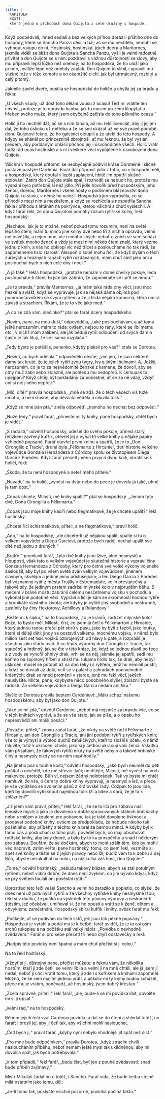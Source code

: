 ```yaml
---
title: |-
  KAPITOLA
  XXXII.,
  která jedná o příhodách dona Quijota a celé družiny v hospodě.
---
```


  

Když poobědvali, ihned sedlali a bez velkých příhod dorazili příštího dne do hospody, které se Sancho Panza děsil a bál; ač se mu nechtělo, nemohl se vyhnout vstupu do ní. Hostinský, hostinská, jejich dcera a Maritornes, jakmile viděli se blížit dona Quijota a Sancha Panzu, vyšli je velmi radostně přivítat a don Quijote se s nimi pozdravil s vážnou důstojností se slovy, aby mu připravili lepší lůžko než onehdy; na to hospodská, že ho uloží jako prince, jestliže lépe než onehdy zaplatí. Don Quijote to slíbil, i upravili mu slušné lože v téže komoře a on okamžitě ulehl, jak byl utrmácený, rozbitý a celý pitomý.

Jakmile zavřel dveře, pustila se hospodská do holiče a chytla jej za bradu a řekla:

„U všech všudy, už dost toho dělání vousu z ocasu! Teď mi vrátíte ten chvost, protože je to opravdu hanba, jak tu musím po zemi klopýtat o hřeben svého muže, který jsem obyčejně začísla do toho pěkného ocasu.“

Holič jí ho nechtěl dát, ač se s ním tahala, až mu řekl licenciát, aby jí jej jen dal, že toho úskoku už netřeba a že se smí ukázat už ve své pravé podobě: donu Quijotovi řekne, že ho galejníci oloupili a že utekl do této hospody. A kdyby se sháněl po princeznině zbrojnoši, ať mu řeknou, že byl vyslán předem, aby poddaným ohlásil příchod její i osvoboditele všech. Holič vrátil tudíž rád ocas hostinské a s ní i veškeré věci vypůjčené k osvobození dona Quijota.

Všichni v hospodě přítomní se neobyčejně podivili kráse Doroteině i sličné postavě pastýře Cardenia. Farář dal připravit jídlo z toho, co v hospodě měli, a hospodský, který doufal v lepší zaplacení, hbitě jim opatřil slušné stolování. Zatím don Quijote stále spal, i rozhodli se nebudit ho, protože mu vyspání bylo potřebnější než jídlo. Při jídle hovořili před hospodským, jeho ženou, dcerou, Maritornes i všemi hosty o podivném bláznovství dona Quijota i o stavu, v němž ho nalezli. Hospodská jim vyprávěla, co se přihodilo mezi ním a mezkařem, a když se rozhlédla a nespatřila Sancha, řekla i příhodu s létáním na pokrývce, kterou všichni s chutí vyslechli. A když farář řekl, že donu Quijotovi pomátly rozum rytířské knihy, řekl hospodský:

„Nechápu, jak je to možné, neboť pokud tomu rozumím, není na světě lepšího čtení; mám tu mimo jiné knihy dvě nebo tři z nich a opravdu, velmi mě osvěžily, a nejen mne, ale i mnoho jiných: neboť o žních se sem schází ve svátek mnoho ženců a vždy je mezi nimi někdo čtení znalý, který vezme jednu z knih, a nás ho obklopí víc než třicet a posloucháme ho tak rádi, že zapomeneme tisíc starostí. Alespoň o sobě mohu říci, že když slyším o těch zuřivých a hrozných ranách rytíři rozdávaných, mám chuť činit jako oni a poslouchal bych o nich celé dny i noci.“

„A já také,“ řekla hospodská, „protože nemám v domě chvilky pokoje, leda posloucháte-li čtení; to jste tak zabrán, že zapomínáte se i přít se mnou.“

„Je to pravda,“ pravila Maritornes, „já mám také ráda ony věci; jsou moc hezké a zvlášť, když se vypravuje, jak se nějaká dáma objímá pod pomorančovníkem se svým rytířem a že ji hlídá nějaká komorná, která umírá závistí a strachem. Říkám, že je to věc jako med.“

„A co se zdá vám, slečinko?“ ptal se farář dcery hospodského.

„Nevím, pane, na mou duši,“ odpověděla, „také poslouchávám, a ač tomu ještě nerozumím, mám to ráda; ovšem, nejsou to rány, které se líbí mému otci, v nichž mám zalíbení, ale jak bědují rytíři odloučení od svých dam a často je tak lituji, že se i sama rozpláču.“

„Tedy byste je potěšila, panenko, kdyby plakali pro vás?“ ptala se Dorotea.

„Nevím, co bych udělala,“ odpovědělo děvče; „vím jen, že jsou některé dámy tak kruté, že je jejich rytíři zvou tygry, lvy a jinými šelmami. A, Ježíši, nerozumím, co je to za nesvědomité ženské z kamene, že dovolí, aby se ctný muž zabil nebo zbláznil, ale pohledu mu nedopřejí. K čemupak to upejpání? Když chtějí být pokládány za počestné, ať se za ně vdají, vždyť oni si nic jiného nepřejí.“

„Mlč, dítě!“ pravila hospodská, „mně se zdá, že o těch věcech víš tuze mnoho, a není slušné, aby děvčata věděla a mluvila tolik.“

„Když se mne pán ptá,“ zněla odpověď, „nemohu ho nechat bez odpovědi.“

„Nuže tedy,“ pravil farář, „přineste mi ty knihy, pane hospodský, chtěl bych je vidět.“

„S radostí,“ odvětil hospodský, odešel do svého pokoje, přinesl starý, řetízkem zavřený kufřík, otevřel jej a vyňal tři velké knihy a nějaké papíry vzhledně popsané. Farář otevřel první knihu a spatřil, že je to „Don Cirongilio z Tracie“, druhá byla „Félixmarte z Hircanie“, třetí historie velkého vojevůdce Gonzala Hernándeza z Córdoby spolu se životopisem Diega Garcíi z Parédes. Když farář přečetl jméno prvých dvou knih, obrátil se k holiči, řekl:

„Škoda, že tu není hospodyně a neteř mého přítele.“

„Nevadí,“ na to holič, „vynést na dvůr nebo do pece je dovedu já také, ohně je tam dost.“

„Copak chcete, Milosti, mé knihy spálit?“ ptal se hospodský. „Jenom tyto dvě, Dona Cirongilia a Félixmarta.“

„Copak jsou moje knihy kacíři nebo flegmatikové, že je chcete upálit?“ řekl hostinský.

„Chcete říci schismatikové, příteli, a ne flegmatikové,“ pravil holič.

„Ano,“ na to hospodský, „ale chcete-li už nějakou spálit, spalte si tu o velkém vojevůdci a Diegu Garcíovi, protože bych raději nechal upálit své dítě než jednu z druhých.“

„Bratře,“ promluvil farář, „tyto dvě knihy jsou lživé, plné nesmyslů a hloupostí, však tato o velkém vojevůdci je skutečná historie a vypráví činy Gonzala Hernándeza z Córdoby, který pro četné své velké výkony vojenské zasloužil, aby byl po všem světě zván velkým vojevůdcem, jménem slavným, skvělým a jedině jemu příslušejícím; a ten Diego García z Parédes byl významný rytíř z města Trujilly v Estremaduře, vojín přestatečný a takové síly, že jediným prstem zadržel mlýnské kolo v nejprudším běhu. S mečem v bráně mostu zabránil celému nesčetnému vojsku v pochodu a vykonal jiné podobné věci. Vypráví a líčí je sám se skromností hodnou rytíře a kronikáře vlastního života; ale kdyby je vylíčil jiný svobodně a nestranně, zastínily by činy Hektorovy, Achillovy a Rolandovy.“

„Běžte mi k šípku,“ na to hospodský, „to je krámů, zadržet mlýnské kolo! Bože, to byste měl, Milosti, číst, co jsem já četl o Félixmartovi z Hircanie, který jednou ranou přeťal pět obrů v pasu, jako by byli z fazolí, jako loutky, které si dělají děti; jindy se postavil velkému, mocnému vojsku, v němž bylo milion šest set tisíc vojáků ozbrojených od hlavy k patě, a rozprášil je všechny jako stádo ovcí. A co teprv výborný don Cirongilio z Tracie, tak statečný a hrdinný, jak se čte v této knize, že, když se jednou plavil po řece a z vody se vynořil ohnivý drak, vrhl se na něj, jakmile jej spatřil, sedl mu koňmo na šupinový hřbet a stiskl mu rukama hrdlo tak, že drak, aby nebyl uškrcen, musel se potopit až na dno řeky i s rytířem, jenž ho nemínil pustit; a když se dostali až dolů, octl se v paláci a zahradách podivuhodně krásných; drak se hned proměnil v starce, jenž mu řekl věcí, jakých neuslyšíte. Mlčte, pane, kdybyste něco podobného slyšel, zbláznil byste se radostí. Za velkého vojevůdce a Diega Garcíu nedám ani fíku.“

Slyšíc to Dorotea pravila šeptem Cardeniovi: „Málo schází našemu hospodskému, aby byl jako don Quijote.“

„Také se mi zdá,“ odvětil Cardenio, „neboť má nejspíše za pravdu vše, co se v těch knihách vypráví, a že se vše stalo, jak se píše, a o opaku ho nepřesvědčí ani mniši bosáci.“

„Považte, příteli,“ znovu začal farář, „že nikdy na světě nežil Félixmarte z Hircanie, ani don Cirongilio z Trácie, ani jiní podobní rytíři z rytířských knih; vše to je výmysl a výplod duchů zahálčivých, kteří to složili k účelu, o němž mluvíte, totiž k ukrácení chvíle, jako si ji četbou ukracují vaši ženci. Vskutku vám přísahám, že takových rytířů nikdy na světě nebylo a takové hrdinské činy a nesmysly nikdy se na něm nepřihodily.“

„Na jiného psa s touhle kostí,“ odvětil hospodský, „jako bych neuměl do pěti počítat a nevěděl, kde mě střevíc tlačí; nechtějte, Milosti, mě vyvést na vrch makovice, protože, Bůh ví, nejsem žádný holobrádek. Tak vy byste mi chtěl namluvit, že vše, o čem ty dobré knihy vypravují, je nesmysl a lež, a přece je vše vytištěno se svolením pánů z Královské rady. Cožpak to jsou lidé, kteří by dovolili vytisknout najednou tolik lží a bitev a čárů, že je to k zbláznění?“

„Již jsem vám pravil, příteli,“ řekl farář, „že se to líčí pro zábavu naší lenošivé mysli; a jako je dovoleno v dobře spravovaných státech hrát šachy nebo s míčem a koulemi pro pobavení, tak je také dovoleno tisknout a prodávat podobné knihy, ovšem za předpokladu, že nebude nikoho tak pošetilého, aby příběhy z těchto knih bral za bernou minci. A kdyby byl k tomu čas a posluchači si toho přáli, pověděl bych, co mají obsahovat rytířské knihy, aby byly dobré, a bylo by to ku prospěchu a snad i některým pro zábavu. Doufám, že se dočkám, abych to mohl sdělit těm, kdo by mohli věc napravit; zatím věřte, pane hostinský, tomu, co jsem řekl, vezměte si zpět své knihy a těšte se z jejich pravdy nebo lži; budiž vám to k dobru a dej Bůh, abyste nezakulhal na nohu, na niž kulhá váš host, don Quijote.“

„To ne,“ odvětil hostinský, „nebudu takový blázen, abych se stal potulným rytířem, neboť vidím dobře, že dnes není zvykem, co jím bývalo kdysi, když se prý světem toulali oni pověstní rytíři.“

Uprostřed této řeči vešel Sancho a velmi ho zarazilo a popletlo, co slyšel, že dnes není už potulných rytířů a že všechny rytířské knihy nesmyslně lžou; řekl si v duchu, že počká na výsledek této pánovy výpravy a neskončí-li štěstím, jež očekával, umiňoval si, že ho opustí a vrátí se k ženě, dětem a obvyklému zaměstnání. Hospodský sbíral kufřík i knihy, avšak farář mu řekl:

„Počkejte, ať se podívám do těch listů, jež jsou tak pěkně popsány.“ Hospodský je vytáhl a podal mu je k četbě; farář uviděl, že je to asi osm archů rukopisu a na počátku stál velký nápis: „Povídka o nevhodně zvědavém.“ Farář si pro sebe přečetl tři nebo čtyři odstavečky a řekl:

„Nadpis této povídky není špatný a mám chuť přečíst si ji celou.“

Na to řekl hostinský:

„Vždyť si ji, důstojný pane, přečíst můžete; a řeknu vám, že několika hostům, kteří ji zde četli, se velmi líbila a velmi ji na mně chtěli; ale já jsem jí nedal, neboť ji chci vrátit tomu, který ji zde i s kufříkem a knihami zapomněl. Možná, že se sem majitel jednou vrátí, a ačkoliv mi ty knihy budou scházet, přece mu je vrátím, poněvadž, ač hostinský, jsem dobrý křesťan.“

„Zcela správně, příteli,“ řekl farář, „ale, bude-li se mi povídka líbit, dovolíte mi si ji opsat.“

„Velmi rád,“ na to hospodský.

Během jejich řeči vzal Cardenio povídku a dal se do čtení a shledal totéž, co farář; i prosil jej, aby ji četl tak, aby všichni mohli naslouchat.

„Četl bych ji,“ pravil farář, „kdyby nyní nebylo vhodnější jít spát než číst.“

„Pro mne bude odpočinkem,“ pravila Dorotea, „když ztrácím chvíli nasloucháním příběhu, neboť nemám ještě mysl tak uklidněnou, aby mi dovolila spát, jak bych potřebovala.“

„V tom případě,“ řekl farář, „budu číst, byť jen z pouhé zvědavosti; snad bude příběh zajímavý.“

Mistr Mikuláš žádal ho o totéž, i Sancho. Farář vida, že bude četba stejně milá ostatním jako jemu, děl:

„Je-li tomu tak, poslyšte všichni pozorně, povídka počíná takto.“
